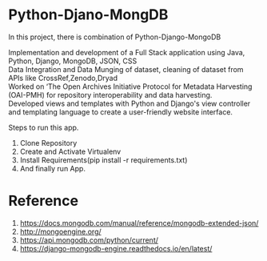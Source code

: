 # Python-Djano-MongDB
In this project, there is combination of Python-Django-MongoDB


Implementation and development of a Full Stack application using Java, Python, Django, MongoDB, JSON, CSS </br>
Data Integration and Data Munging of dataset, cleaning of dataset from APIs like CrossRef,Zenodo,Dryad </br>
Worked on ‘The Open Archives Initiative Protocol for Metadata Harvesting (OAI-PMH) for repository interoperability and data harvesting. </br>
Developed views and templates with Python and Django's view controller and templating language to create a user-friendly website interface.</br>

Steps to run this app.
1. Clone Repository
2. Create and Activate Virtualenv
3. Install Requirements(pip install -r requirements.txt)
4. And finally run App.

# Reference
1. https://docs.mongodb.com/manual/reference/mongodb-extended-json/
2. http://mongoengine.org/
3. https://api.mongodb.com/python/current/
4. https://django-mongodb-engine.readthedocs.io/en/latest/
